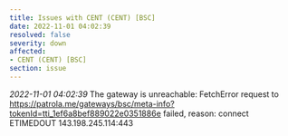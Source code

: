 ```yaml
---
title: Issues with CENT (CENT) [BSC]
date: 2022-11-01 04:02:39
resolved: false
severity: down
affected:
- CENT (CENT) [BSC]
section: issue
---
```


*2022-11-01 04:02:39* The gateway is unreachable: FetchError request to https://patrola.me/gateways/bsc/meta-info?tokenId=tti_1ef6a8bef889022e0351886e failed, reason: connect ETIMEDOUT 143.198.245.114:443